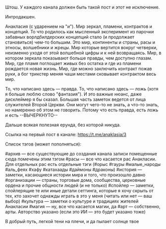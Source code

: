 Штош. У каждого канала должен быть такой пост и этот не исключение.

Интродакшен.

Анакласия (с ударением на "и"). Мир зеркал, пламени, контрактов и концепций. То что родилось как мысленный эксперимент из парочки забавных ворлдбилдерских концепций стало (и продолжает становиться) чем-то большим. Это мир, континенты и страны, расы и этносы, волшебники и жрецы. Мир которые вертится вокруг четверки, неизменно уходя от этой волшебной цифры и к ней возвращаясь. Мир, в котором зеркала показывают больше правды, чем доступно глазам. Мир, где пламя поглощает живых без остатка и где из пламени рождается новая жизнь. Мир, где можно заключить контракт пожав руки, а бог трикстер меняя чаши местами сковывает контрактом весь мир. 

То, что написано здесь — правда. То, что написано здесь — ложь (хотя я больше люблю слово "фантазия"). И это важные нюанс, даже дисклеймер я бы сказал. Большая часть заметок ведется от лица служителей Второй Церкви. Они могут чего-то не знать, а что-то знать, но намеренно об этом не говорить. Потому что есть правда, есть ложь и есть --ВЫЧЕРКНУТО--

Дальше всякая полезная ерунда, без которой никуда.

Ссылка на первый пост в канале: https://t.me/anaklasia/3

Список тэгов (может пополняться):

#архив — все существующие до создания канала записи помещенные сюда помечены этим тэгом
#расы — все что касается рас Анакласии. Для отдельных рас есть отдельные тэги (#орыс #гауры #малые_народы #аль_феях #хафу #катахаады #даймоны #драконы)
#история — заметки, касающиеся истории мира и того, что произошло давно
#организации — страны, торговые дома, сообщества, церковные ордена и прочие общности людей (и не только) 
#спойлер — заметки, спойлерящие те или иные детали сеттинга, которые я хочу скрыть от тех, кто захочет однажды играть в это у меня (читать или нет — ваш выбор)
#культура — заметки о культуре и традициях жителей Анакласии
#магия — ну, все что касается магии, да
#арт — собственно, арты. Авторство указано (если это ИИ — это будет указано тоже)

В добрый путь, легкой тени на плечи, и да пылает солнце твое